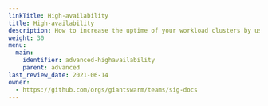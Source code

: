 ```yaml
---
linkTitle: High-availability
title: High-availability
description: How to increase the uptime of your workload clusters by using multiple availability zones for worker nodes, or using control plane nodes in several availability zones.
weight: 30
menu:
  main:
    identifier: advanced-highavailability
    parent: advanced
last_review_date: 2021-06-14
owner:
  - https://github.com/orgs/giantswarm/teams/sig-docs
---
```

